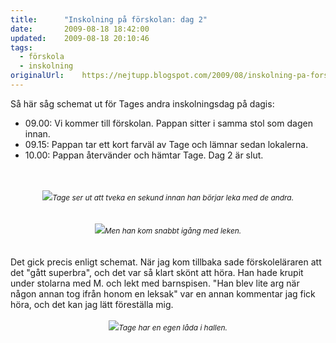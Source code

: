 ```yaml
---
title:		"Inskolning på förskolan: dag 2"
date:		2009-08-18 18:42:00
updated:	2009-08-18 20:10:46
tags: 
  - förskola
  - inskolning	
originalUrl:	https://nejtupp.blogspot.com/2009/08/inskolning-pa-forskolan-dag-2.html
---
```


<div style="text-align: center;"><div style="text-align: left;">Så här såg schemat ut för Tages andra inskolningsdag på dagis:<br><ul><li>09.00: Vi kommer till förskolan. Pappan sitter i samma stol som dagen innan.</li><li>09.15: Pappan tar ett kort farväl av Tage och lämnar sedan lokalerna.</li><li>10.00: Pappan återvänder och hämtar Tage. Dag 2 är slut.</li></ul></div><br><br><img src="../../../../img/_MG_8311_1024pix.jpg"><span style="font-size:85%;"><span style="font-style: italic;">Tage ser ut att tveka en sekund innan han börjar leka med de andra.</span></span><br></div><br><br><div style="text-align: center;"><img src="../../../../img/_MG_8313_1024pix.jpg"><span style="font-size:85%;"><span style="font-style: italic;">Men han kom snabbt igång med leken.</span><br></span></div><br><br>Det gick precis enligt schemat. När jag kom tillbaka sade förskoleläraren att det "gått superbra", och det var så klart skönt att höra. Han hade krupit under stolarna med M. och lekt med barnspisen. "Han blev lite arg när någon annan tog ifrån honom en leksak" var en annan kommentar jag fick höra, och det kan jag lätt föreställa mig.<br><br><div style="text-align: center;"><img src="../../../../img/_MG_8322_1024pix.jpg"><span style="font-size:85%;"><span style="font-style: italic;">Tage har en egen låda i hallen.</span></span><br></div>
<!-- no comments on this post -->